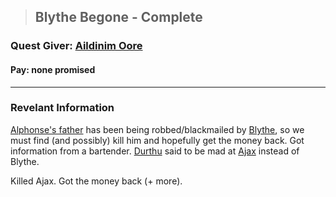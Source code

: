 >## Blythe Begone - Complete

### Quest Giver: [Aildinim Oore](../Characters/NPCs/Aildinim%20Oore.md)

#### Pay: none promised

***

### Revelant Information
[Alphonse's father](../Characters/PCs/Alphonse%20Steele.md#Family) has been being robbed/blackmailed by [Blythe](../Characters/NPCs/Blythe.md), so we must find (and possibly) kill him and hopefully get the money back.
Got information from a bartender. [Durthu](../Characters/NPCs/Durthu.md) said to be mad at [Ajax](../Characters/NPCs/Ajax.md) instead of Blythe.

Killed Ajax. Got the money back (+ more).